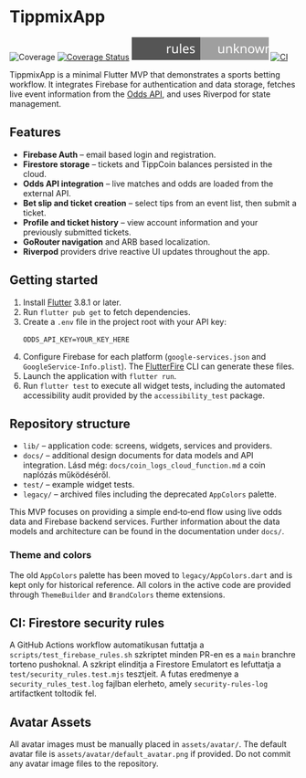 # TippmixApp
![Coverage](./badges/coverage.svg)
[![Coverage Status](https://codecov.io/gh/Muzsy/tippmixapp/branch/main/graph/badge.svg)](https://codecov.io/gh/Muzsy/tippmixapp)
[![Security Rules Coverage](coverage/security_rules_badge.svg)](coverage/security_rules_badge.svg)
[![CI](https://github.com/Muzsy/tippmixapp/actions/workflows/ci.yaml/badge.svg)](https://github.com/Muzsy/tippmixapp/actions/workflows/ci.yaml)

TippmixApp is a minimal Flutter MVP that demonstrates a sports betting workflow.
It integrates Firebase for authentication and data storage, fetches live event
information from the [Odds API](https://the-odds-api.com/), and uses Riverpod for
state management.

## Features

- **Firebase Auth** – email based login and registration.
- **Firestore storage** – tickets and TippCoin balances persisted in the cloud.
- **Odds API integration** – live matches and odds are loaded from the external
  API.
- **Bet slip and ticket creation** – select tips from an event list, then submit
  a ticket.
- **Profile and ticket history** – view account information and your previously
  submitted tickets.
- **GoRouter navigation** and ARB based localization.
- **Riverpod** providers drive reactive UI updates throughout the app.

## Getting started

1. Install [Flutter](https://docs.flutter.dev/get-started/install) 3.8.1 or
   later.
2. Run `flutter pub get` to fetch dependencies.
3. Create a `.env` file in the project root with your API key:
   ```
   ODDS_API_KEY=YOUR_KEY_HERE
   ```
4. Configure Firebase for each platform (`google-services.json` and
   `GoogleService-Info.plist`). The [FlutterFire](https://firebase.flutter.dev/)
   CLI can generate these files.
5. Launch the application with `flutter run`.
6. Run `flutter test` to execute all widget tests, including the automated
   accessibility audit provided by the `accessibility_test` package.

## Repository structure

- `lib/` – application code: screens, widgets, services and providers.
- `docs/` – additional design documents for data models and API integration. Lásd még: `docs/coin_logs_cloud_function.md` a coin naplózás működéséről.
- `test/` – example widget tests.
- `legacy/` – archived files including the deprecated `AppColors` palette.

This MVP focuses on providing a simple end‑to‑end flow using live odds data and
Firebase backend services. Further information about the data models and
architecture can be found in the documentation under `docs/`.

### Theme and colors
The old `AppColors` palette has been moved to `legacy/AppColors.dart` and
is kept only for historical reference. All colors in the active code are
provided through `ThemeBuilder` and `BrandColors` theme extensions.

## CI: Firestore security rules

A GitHub Actions workflow automatikusan futtatja a `scripts/test_firebase_rules.sh` szkriptet minden PR-en es a `main` branchre torteno pushoknal. A szkript elinditja a Firestore Emulatort es lefuttatja a `test/security_rules.test.mjs` tesztjeit. A futas eredmenye a `security_rules_test.log` fajlban elerheto, amely `security-rules-log` artifactkent toltodik fel.

## Avatar Assets

All avatar images must be manually placed in `assets/avatar/`. The default avatar file is `assets/avatar/default_avatar.png` if provided. Do not commit any avatar image files to the repository.
